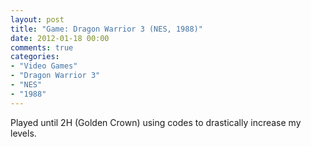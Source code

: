 ```yaml
---
layout: post
title: "Game: Dragon Warrior 3 (NES, 1988)"
date: 2012-01-18 00:00
comments: true
categories:
- "Video Games"
- "Dragon Warrior 3"
- "NES"
- "1988"
---
```


Played until 2H (Golden Crown) using codes to drastically increase
my levels.
